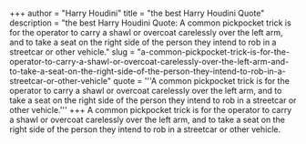 +++
author = "Harry Houdini"
title = "the best Harry Houdini Quote"
description = "the best Harry Houdini Quote: A common pickpocket trick is for the operator to carry a shawl or overcoat carelessly over the left arm, and to take a seat on the right side of the person they intend to rob in a streetcar or other vehicle."
slug = "a-common-pickpocket-trick-is-for-the-operator-to-carry-a-shawl-or-overcoat-carelessly-over-the-left-arm-and-to-take-a-seat-on-the-right-side-of-the-person-they-intend-to-rob-in-a-streetcar-or-other-vehicle"
quote = '''A common pickpocket trick is for the operator to carry a shawl or overcoat carelessly over the left arm, and to take a seat on the right side of the person they intend to rob in a streetcar or other vehicle.'''
+++
A common pickpocket trick is for the operator to carry a shawl or overcoat carelessly over the left arm, and to take a seat on the right side of the person they intend to rob in a streetcar or other vehicle.
